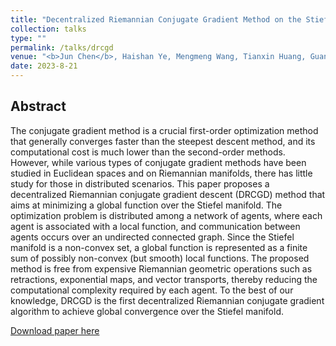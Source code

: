 ```yaml
---
title: "Decentralized Riemannian Conjugate Gradient Method on the Stiefel Manifold"
collection: talks
type: ""
permalink: /talks/drcgd
venue: "<b>Jun Chen</b>, Haishan Ye, Mengmeng Wang, Tianxin Huang, Guang Dai, Ivor W.Tsang and Yong Liu. &quot; Decentralized Riemannian Conjugate Gradient Method on the Stiefel Manifold. &quot; <i>ArXiv</i>. 2023."
date: 2023-8-21
---
```

## Abstract

The conjugate gradient method is a crucial first-order optimization method that generally converges faster than the steepest descent method, and its computational cost is much lower than the second-order methods. However, while various types of conjugate gradient methods have been studied in Euclidean spaces and on Riemannian manifolds, there has little study for those in distributed scenarios. This paper proposes a decentralized Riemannian conjugate gradient descent (DRCGD) method that aims at minimizing a global function over the Stiefel manifold. The optimization problem is distributed among a network of agents, where each agent is associated with a local function, and communication between agents occurs over an undirected connected graph. Since the Stiefel manifold is a non-convex set, a global function is represented as a finite sum of possibly non-convex (but smooth) local functions. The proposed method is free from expensive Riemannian geometric operations such as retractions, exponential maps, and vector transports, thereby reducing the computational complexity required by each agent. To the best of our knowledge, DRCGD is the first decentralized Riemannian conjugate gradient algorithm to achieve global convergence over the Stiefel manifold.


[Download paper here](http://junc-hen.github.io/files/drcgd.pdf)